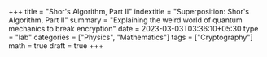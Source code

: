 +++
title = "Shor's Algorithm, Part II"
indextitle = "Superposition: Shor's Algorithm, Part II"
summary = "Explaining the weird world of quantum mechanics to break encryption"
date = 2023-03-03T03:36:10+05:30
type = "lab"
categories = ["Physics", "Mathematics"]
tags = ["Cryptography"]
math = true
draft = true
+++

``` goat {caption="Bloch Sphere"}
```
